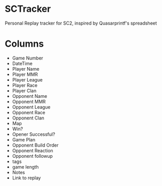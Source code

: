 # SCTracker
Personal Replay tracker for SC2, inspired by Quasarprintf's spreadsheet

# Columns
* Game Number
* DateTime
* Player Name
* Player MMR
* Player League
* Player Race
* Player Clan
* Opponent Name
* Opponent MMR
* Opponent League
* Opponent Race
* Opponent Clan
* Map
* Win?
* Opener Successful?
* Game Plan
* Opponent Build Order
* Opponent Reaction
* Opponent followup
* tags
* game length
* Notes
* Link to replay